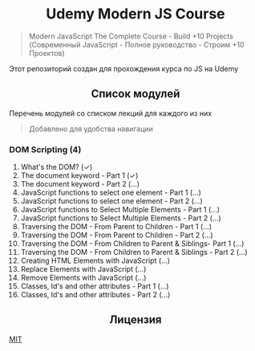 <h1 align="center">Udemy Modern JS Course</h1>

> Modern JavaScript The Complete Course - Build +10 Projects (Современный JavaScript - Полное руководство - Строим +10 Проектов)

Этот репозиторий создан для прохождения курса по JS на Udemy

<h2 align="center">Список модулей</h2>

Перечень модулей со списком лекций для каждого из них

> Добавлено для удобства навигации

### DOM Scripting (4)

1. What's the DOM? (✓)
2. The document keyword - Part 1 (✓)
3. The document keyword - Part 2 (...)
4. JavaScript functions to select one element - Part 1 (...)
5. JavaScript functions to select one element - Part 2 (...)
6. JavaScript functions to Select Multiple Elements - Part 1 (...)
7. JavaScript functions to Select Multiple Elements - Part 2 (...)
8. Traversing the DOM - From Parent to Children - Part 1 (...)
9. Traversing the DOM - From Parent to Children - Part 2 (...)
10. Traversing the DOM - From Children to Parent & Siblings- Part 1 (...)
11. Traversing the DOM - From Children to Parent & Siblings - Part 2 (...)
12. Creating HTML Elements with JavaScript (...)
13. Replace Elements with JavaScript (...)
14. Remove Elements with JavaScript (...)
15. Classes, Id's and other attributes - Part 1 (...)
16. Classes, Id's and other attributes - Part 2 (...)

<h2 align="center">Лицензия</h2>

[MIT](/LICENSE)
